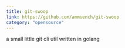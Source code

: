 ```yaml
---
title: git-swoop
link: https://github.com/ammuench/git-swoop
category: "opensource"
---
```


a small little git cli util written in golang
